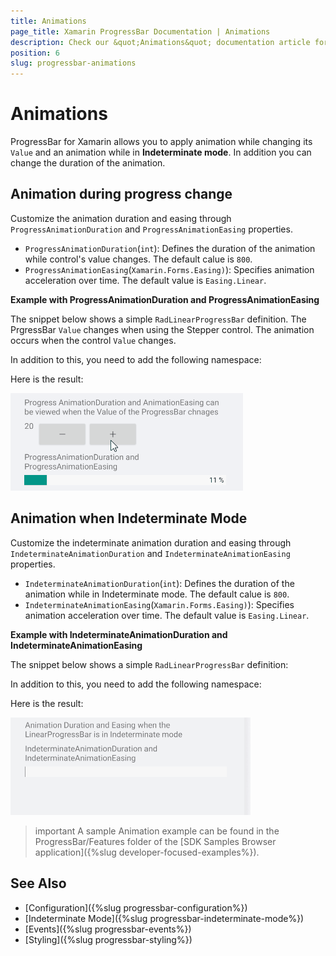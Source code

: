```yaml
---
title: Animations
page_title: Xamarin ProgressBar Documentation | Animations
description: Check our &quot;Animations&quot; documentation article for Telerik ProgressBar for Xamarin control.
position: 6
slug: progressbar-animations
---
```


# Animations

ProgressBar for Xamarin allows you to apply animation while changing its `Value` and an animation while in **Indeterminate mode**. In addition you can change the duration of the animation. 

## Animation during progress change

Customize the animation duration and easing through `ProgressAnimationDuration` and `ProgressAnimationEasing` properties.

* `ProgressAnimationDuration`(`int`): Defines the duration of the animation while control's value changes. The default calue is `800`.
* `ProgressAnimationEasing`(`Xamarin.Forms.Easing)`): Specifies animation acceleration over time. The default value is `Easing.Linear`.

**Example with ProgressAnimationDuration and ProgressAnimationEasing**

The snippet below shows a simple `RadLinearProgressBar` definition. The PrgressBar `Value` changes when using the Stepper control. The animation occurs when the control `Value` changes.

<snippet id='progressbar-progress-animation-duration-easing'/>

In addition to this, you need to add the following namespace:

<snippet id='xmlns-telerikprimitives'/>

Here is the result:

![ProgressBar Animation Duration and Easing](images/progress-animation-duration-easing.gif)

## Animation when Indeterminate Mode 

Customize the indeterminate animation duration and easing through `IndeterminateAnimationDuration` and `IndeterminateAnimationEasing` properties.

* `IndeterminateAnimationDuration`(`int`): Defines the duration of the animation while in Indeterminate mode. The default calue is `800`.
* `IndeterminateAnimationEasing`(`Xamarin.Forms.Easing)`): Specifies animation acceleration over time. The default value is `Easing.Linear`.

**Example with IndeterminateAnimationDuration and IndeterminateAnimationEasing**

The snippet below shows a simple `RadLinearProgressBar` definition:

<snippet id='progressbar-indeterminate-animation-duration-easing'/>

In addition to this, you need to add the following namespace:

<snippet id='xmlns-telerikprimitives'/>

Here is the result:

![ProgressBar Indeterminate Animation Duration and Easing](images/indeterminate-animation-duration-easing.gif)

>important A sample Animation example can be found in the ProgressBar/Features folder of the [SDK Samples Browser application]({%slug developer-focused-examples%}).

## See Also

- [Configuration]({%slug progressbar-configuration%})
- [Indeterminate Mode]({%slug progressbar-indeterminate-mode%})
- [Events]({%slug progressbar-events%})
- [Styling]({%slug progressbar-styling%})
